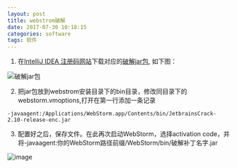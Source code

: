 ```yaml
---
layout: post
title: webstrom破解
date: 2017-07-30 10:18:15
categories: software
tags: 软件 
---
```



1. 在[IntelliJ IDEA 注册码网站](http://idea.lanyus.com/)下载对应的[破解jar包](http://7xt0id.com1.z0.glb.clouddn.com/JetbrainsCrack-2.10-release-enc.jar), 如下图：

![破解jar包](http://cdn.lixianip.com/IntelliJ.png)

2. 把jar包放到webstrom安装目录下的bin目录，修改同目录下的webstorm.vmoptions,打开在第一行添加一条记录
```
-javaagent:/Applications/WebStorm.app/Contents/bin/JetbrainsCrack-2.10-release-enc.jar
```

3. 配置好之后，保存文件。在此再次启动WebStorm，选择activation code，并将-javaagent:你的WebStorm路径前缀/WebStorm/bin/破解补丁名字.jar

![image](http://upload-images.jianshu.io/upload_images/2035681-41131259cb0decd1.png?imageMogr2/auto-orient/strip%7CimageView2/2/w/1240)